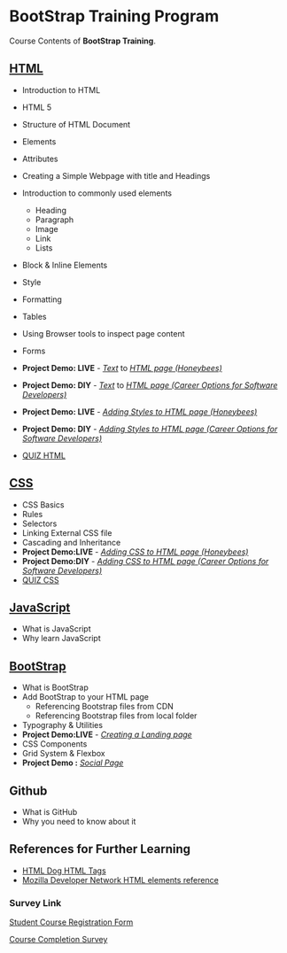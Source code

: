 # BootStrap Training Program

Course Contents of **BootStrap Training**.

## [HTML](http://www.costaivo.com/Tutorial-BootStrap/1_HTML/)

- Introduction to HTML
- HTML 5
- Structure of HTML Document
- Elements
- Attributes
- Creating a Simple Webpage with title and Headings
- Introduction to commonly used elements
  - Heading
  - Paragraph
  - Image
  - Link
  - Lists
- Block & Inline Elements
- Style
- Formatting
- Tables
- Using Browser tools to inspect page content
- Forms
- **Project Demo: LIVE** - [_Text_](http://www.costaivo.com/Tutorial-BootStrap/1_HTML/5_Demo/start-demo.html) to  [_HTML page (Honeybees)_](http://www.costaivo.com/Tutorial-BootStrap/1_HTML/5_Demo/end-demo.html)
- **Project Demo: DIY** - [_Text_](http://www.costaivo.com/Tutorial-BootStrap/1_HTML/7_DIY/start-demo.html) to  [_HTML page (Career Options for Software Developers)_](http://www.costaivo.com/Tutorial-BootStrap/1_HTML/7_DIY/end-demo.html)
- **Project Demo: LIVE** - [_Adding Styles to HTML page (Honeybees)_](http://www.costaivo.com/Tutorial-BootStrap/1_HTML/7_styles/6_Demo/end-styles.html)
- **Project Demo: DIY** - [_Adding Styles to HTML page (Career Options for Software Developers)_](http://www.costaivo.com/Tutorial-BootStrap/1_HTML/7_styles/7_Demo_DIY/end-mockup-page.html)
  
- [QUIZ HTML](http://www.costaivo.com/Tutorial-BootStrap/1_HTML/9_Quiz/HTML-Quiz.html)

## [CSS](http://www.costaivo.com/Tutorial-BootStrap/2_CSS)

- CSS Basics
- Rules
- Selectors
- Linking External CSS file
- Cascading and Inheritance
- **Project Demo:LIVE** - [_Adding CSS to HTML page (Honeybees)_](http://www.costaivo.com/Tutorial-BootStrap/2_CSS/4_Demo/end-demo.html)
- **Project Demo:DIY** - [_Adding CSS to HTML page (Career Options for Software Developers)_](http://www.costaivo.com/Tutorial-BootStrap/2_CSS/5_DIY/end-mockup-page.html)
- [QUIZ CSS](http://www.costaivo.com/Tutorial-BootStrap/1_HTML/8_Quiz/HTML-Quiz.html)

## [JavaScript](http://www.costaivo.com/Tutorial-BootStrap/3_JavaScript)

- What is JavaScript
- Why learn JavaScript

## [BootStrap](http://www.costaivo.com/Tutorial-BootStrap/4_Bootstrap)

- What is BootStrap
- Add BootStrap to your HTML page
  - Referencing Bootstrap files from CDN
  - Referencing Bootstrap files from local folder
- Typography & Utilities
- **Project Demo:LIVE** - [_Creating a Landing page_](http://www.costaivo.com/Tutorial-BootStrap/4_Bootstrap/6_LandingPage/end/index.html)
- CSS Components
- Grid System & Flexbox
- **Project Demo :** [_Social Page_](http://www.costaivo.com/Tutorial-BootStrap/4_Bootstrap/7_SocialApp/index.html)


## Github

- What is GitHub
- Why you need to know about it

## References for Further Learning

- [HTML Dog HTML Tags](http://www.htmldog.com/references/html/tags/)
- [Mozilla Developer Network HTML elements reference](https://developer.mozilla.org/en-US/docs/Web/HTML/Element)

### Survey Link

[Student Course Registration Form](https://ivocosta1.typeform.com/to/Q8VI4d)

[Course Completion Survey](https://ivocosta1.typeform.com/to/EWX1YQ)
